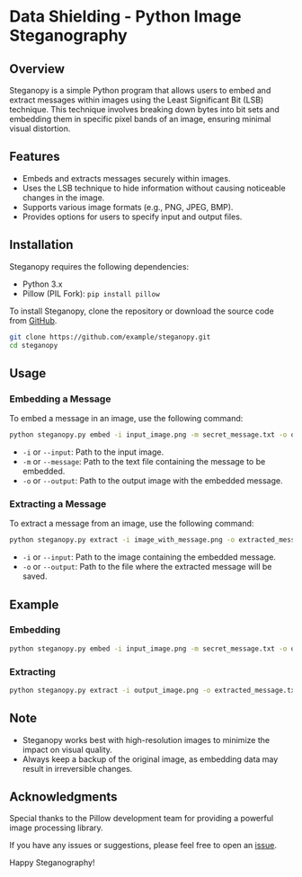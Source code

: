 # Data Shielding - Python Image Steganography

## Overview

Steganopy is a simple Python program that allows users to embed and extract messages within images using the Least Significant Bit (LSB) technique. This technique involves breaking down bytes into bit sets and embedding them in specific pixel bands of an image, ensuring minimal visual distortion.

## Features

- Embeds and extracts messages securely within images.
- Uses the LSB technique to hide information without causing noticeable changes in the image.
- Supports various image formats (e.g., PNG, JPEG, BMP).
- Provides options for users to specify input and output files.

## Installation

Steganopy requires the following dependencies:

- Python 3.x
- Pillow (PIL Fork): `pip install pillow`

To install Steganopy, clone the repository or download the source code from [GitHub](https://github.com/example/steganopy).

```bash
git clone https://github.com/example/steganopy.git
cd steganopy
```

## Usage

### Embedding a Message

To embed a message in an image, use the following command:

```bash
python steganopy.py embed -i input_image.png -m secret_message.txt -o output_image.png
```

- `-i` or `--input`: Path to the input image.
- `-m` or `--message`: Path to the text file containing the message to be embedded.
- `-o` or `--output`: Path to the output image with the embedded message.

### Extracting a Message

To extract a message from an image, use the following command:

```bash
python steganopy.py extract -i image_with_message.png -o extracted_message.txt
```

- `-i` or `--input`: Path to the image containing the embedded message.
- `-o` or `--output`: Path to the file where the extracted message will be saved.

## Example

### Embedding

```bash
python steganopy.py embed -i input_image.png -m secret_message.txt -o output_image.png
```

### Extracting

```bash
python steganopy.py extract -i output_image.png -o extracted_message.txt
```

## Note

- Steganopy works best with high-resolution images to minimize the impact on visual quality.
- Always keep a backup of the original image, as embedding data may result in irreversible changes.

## Acknowledgments

Special thanks to the Pillow development team for providing a powerful image processing library.

If you have any issues or suggestions, please feel free to open an [issue](https://github.com/example/steganopy/issues).

Happy Steganography!
